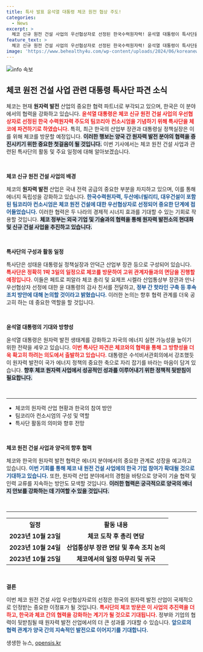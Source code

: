 ```yaml
---
title: 특사 발표 윤석열 대통령 체코 원전 협상 주도!
categories:
  - News
excerpt: >
  체코 신규 원전 건설 사업의 우선협상자로 선정된 한국수력원자력! 윤석열 대통령이 특사단을 파견해 체코 총리와 산업부 장관과 중요한 논의를 추진한다. 이 특별한 만남의 배경과 향후 계획을 알아보자!
feature_text: >
  체코 신규 원전 건설 사업의 우선협상자로 선정된 한국수력원자력! 윤석열 대통령이 특사단을 파견해 체코 총리와 산업부 장관과 중요한 논의를 추진한다. 이 특별한 만남의 배경과 향후 계획을 알아보자!
image: 'https://www.behealthy4u.com/wp-content/uploads/2024/06/koreanews.jpg'
---
```


<p><img src="https://www.behealthy4u.com/wp-content/uploads/2024/06/koreanews.jpg" alt="info 속보" /></p>

<h2 data-ke-size="size26">체코 원전 건설 사업 관련 대통령 특사단 파견 소식</h2>

<p data-ke-size="size16">체코는 현재 <b>원자력 발전</b> 산업의 중요한 협력 파트너로 부각되고 있으며, 한국은 이 분야에서의 협력을 강화하고 있습니다. <b><span style="color: #ee2323;">윤석열 대통령은 체코 신규 원전 건설 사업의 우선협상자로 선정된 한국 수력원자력 주도의 팀코리아 컨소시엄을 기념하기 위해 특사단을 체코에 파견하기로 하였습니다.</span></b> 특히, 최근 한국의 산업부 장관과 대통령실 정책실장은 이를 위해 체코를 방문할 예정입니다. <b><span style="background-color: #21538527;">이러한 행보는 양국 간 원자력 발전 분야의 협력을 증진시키기 위한 중요한 첫걸음이 될 것입니다.</span></b> 이번 기사에서는 체코 원전 건설 사업과 관련된 특사단의 활동 및 주요 일정에 대해 알아보겠습니다.</p>

<p data-ke-size="size16">&nbsp;</p>

<p><b>체코 신규 원전 건설 사업의 배경</b></p>

<p data-ke-size="size16">체코의 <b>원자력 발전</b> 산업은 국내 전력 공급의 중요한 부분을 차지하고 있으며, 이를 통해 에너지 독립성을 강화하고 있습니다. <b><span style="color: #1a5490;">한국수력원자력, 두산에너빌리티, 대우건설이 포함된 팀코리아 컨소시엄은 체코 원전 건설에 대한 우선협상자로 선정되어 중요한 단계에 접어들었습니다.</span></b> 이러한 협력은 두 나라의 경제적 시너지 효과를 기대할 수 있는 기회로 작용할 것입니다. <b><span style="background-color: #21538527;">체코 정부는 외국 기업 및 기술과의 협력을 통해 원자력 발전소의 현대화 및 신규 건설 사업을 추진하고 있습니다.</span></b></p>

<p data-ke-size="size16">&nbsp;</p>

<p><b>특사단의 구성과 활동 일정</b></p>

<p data-ke-size="size16">특사단은 성태윤 대통령실 정책실장과 안덕근 산업부 장관 등으로 구성되어 있습니다. <b><span style="color: #ee2323;">특사단은 정확히 1박 3일의 일정으로 체코를 방문하여 고위 관계자들과의 면담을 진행할 예정입니다.</span></b> 이들은 페트로 피알라 체코 총리 및 요제프 시켈라 산업통상부 장관과 만나 우선협상자 선정에 대한 윤 대통령의 감사 친서를 전달하고, <b><span style="color: #1a5490;">정부 간 핫라인 구축 등 후속 조치 방안에 대해 논의할 것이라고 밝혔습니다.</span></b> 이러한 논의는 향후 협력 관계를 더욱 공고히 하는 데 중요한 역할을 할 것입니다.</p>

<p data-ke-size="size16">&nbsp;</p>

<p><b>윤석열 대통령의 기대와 방향성</b></p>

<p data-ke-size="size16">윤석열 대통령은 원자력 발전 생태계를 강화하고 자국의 에너지 실현 가능성을 높이기 위한 전략을 세우고 있습니다. <b><span style="color: #ee2323;">이번 특사단 파견은 체코와의 협력을 통해 그 방향성을 더욱 확고히 하려는 의도에서 출발하고 있습니다.</span></b> 대통령은 수석비서관회의에서 강조했듯이 원자력 발전이 국가 에너지 정책의 중요한 축으로 자리 잡기를 바라는 마음이 담겨 있습니다. <b><span style="background-color: #21538527;">향후 체코 원자력 사업에서 성공적인 성과를 이루어내기 위한 정책적 뒷받침이 필요합니다.</span></b></p>

<p data-ke-size="size16">&nbsp;</p>

<hr>

<ul>
    <li>체코의 원자력 산업 현황과 한국의 참여 방안</li>
    <li>팀코리아 컨소시엄의 구성 및 역할</li>
    <li>특사단 활동의 의미와 향후 전망</li>
</ul>

<p data-ke-size="size16">&nbsp;</p>

<p><b>체코 원전 건설 사업과 양국의 향후 협력</b></p>

<p data-ke-size="size16">체코와 한국의 원자력 발전 협력은 에너지 분야에서의 중요한 관계로 성장을 예고하고 있습니다. <b><span style="color: #1a5490;">이번 기회를 통해 체코 내 원전 건설 사업에의 한국 기업 참여가 확대될 것으로 기대하고 있습니다.</span></b> 또한, 원자력 산업 분야에서의 경험을 바탕으로 양국이 기술 협력 및 인력 교류를 지속하는 방안도 모색할 것입니다. <b><span style="background-color: #21538527;">이러한 협력은 궁극적으로 양국의 에너지 안보를 강화하는 데 기여할 수 있을 것입니다.</span></b></p>

<p data-ke-size="size16">&nbsp;</p>

<hr>

<table style="width: 100%">
<tr>
    <th style="text-align: center;"><b>일정</b></th>
    <th style="text-align: center;"><b>활동 내용</b></th>
</tr>
<tr>
    <td style="text-align: center; height: 17px;"><b>2023년 10월 23일</b></td>
    <td style="text-align: center; height: 17px;"><b>체코 도착 후 총리 면담</b></td>
</tr>
<tr>
    <td style="text-align: center; height: 17px;"><b>2023년 10월 24일</b></td>
    <td style="text-align: center; height: 17px;"><b>산업통상부 장관 면담 및 후속 조치 논의</b></td>
</tr>
<tr>
    <td style="text-align: center; height: 17px;"><b>2023년 10월 25일</b></td>
    <td style="text-align: center; height: 17px;"><b>체코에서의 일정 마무리 및 귀국</b></td>
</tr>
</table>

<p data-ke-size="size16">&nbsp;</p>

<p><b>결론</b></p>

<p data-ke-size="size16">이번 체코 원전 건설 사업 우선협상자로의 선정은 한국의 원자력 발전 산업이 국제적으로 인정받는 중요한 이정표가 될 것입니다. <b><span style="color: #ee2323;">특사단의 체코 방문은 이 사업의 추진력을 더하고, 한국과 체코 간의 협력을 강화하는 계기가 될 것으로 기대됩니다.</span></b> 정부와 기업의 협력이 뒷받침될 때 원자력 발전 산업에서의 더 큰 성과를 기대할 수 있습니다. <b><span style="color: #1a5490;">앞으로의 협력 관계가 양국 간의 지속적인 발전으로 이어지기를 기대합니다.</span></b></p>
생생한 뉴스, <a href="https://opensis.kr" rel="dofollow">opensis.kr</a>


